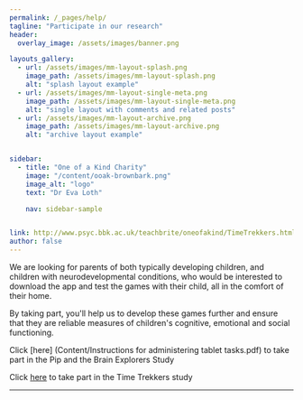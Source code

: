 ```yaml
---
permalink: /_pages/help/
tagline: "Participate in our research"
header:
  overlay_image: /assets/images/banner.png

layouts_gallery:
  - url: /assets/images/mm-layout-splash.png
    image_path: /assets/images/mm-layout-splash.png
    alt: "splash layout example"
  - url: /assets/images/mm-layout-single-meta.png
    image_path: /assets/images/mm-layout-single-meta.png
    alt: "single layout with comments and related posts"
  - url: /assets/images/mm-layout-archive.png
    image_path: /assets/images/mm-layout-archive.png
    alt: "archive layout example"


sidebar:
  - title: "One of a Kind Charity"
    image: "/content/ooak-brownbark.png"
    image_alt: "logo"
    text: "Dr Eva Loth"

    nav: sidebar-sample


link: http://www.psyc.bbk.ac.uk/teachbrite/oneofakind/TimeTrekkers.html
author: false
---
```


We are looking for parents of both typically developing children, and children with neurodevelopmental conditions, who would be interested to download the app and test the games with their child, all in the comfort of their home.

By taking part, you'll help us to develop these games further and ensure that they are reliable measures of children's cognitive, emotional and social functioning.

Click [here] (Content/Instructions for administering tablet tasks.pdf) to take part in the Pip and the Brain Explorers Study

Click [here](http://www.psyc.bbk.ac.uk/teachbrite/oneofakind/TimeTrekkers.html) to take part in the Time Trekkers study

---


